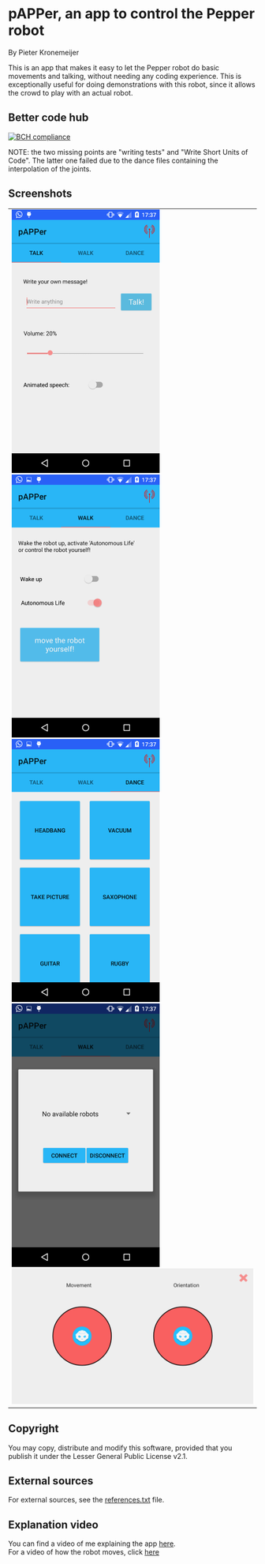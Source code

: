 # pAPPer, an app to control the Pepper robot

By Pieter Kronemeijer

This is an app that makes it easy to let the Pepper robot do basic movements and talking, without needing any coding experience. This is exceptionally useful for doing demonstrations with this robot, since it allows the crowd to play with an actual robot.

## Better code hub
[![BCH compliance](https://bettercodehub.com/edge/badge/P1eter/pAPPer?branch=master)](https://bettercodehub.com/)

NOTE: the two missing points are "writing tests" and "Write Short Units of Code". The latter one failed due to the dance files containing the interpolation of the joints.

## Screenshots
<table>
  <tr>
    <td>
      <img src="https://github.com/P1eter/pAPPer/blob/master/doc/talk.png?raw=true" width="300">
      <img src="https://github.com/P1eter/pAPPer/blob/master/doc/move.png?raw=true" width="300">
      <img src="https://github.com/P1eter/pAPPer/blob/master/doc/dance.png?raw=true" width="300">
      <img src="https://github.com/P1eter/pAPPer/blob/master/doc/connect.png?raw=true" width="300">
      <img src="https://github.com/P1eter/pAPPer/blob/master/doc/joysticks.png?raw=true" width="600">
    </td>
  </tr>
</table>


## Copyright
You may copy, distribute and modify this software, provided that you publish it under the Lesser General Public License v2.1.

## External sources
For external sources, see the [references.txt](references.txt) file.

## Explanation video
You can find a video of me explaining the app [here](https://youtu.be/k74t3WVZMIo).   
For a video of how the robot moves, click [here](https://youtu.be/jxz_R7yVfKk)